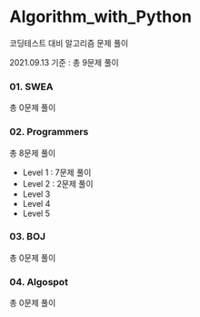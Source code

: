 # Algorithm_with_Python

코딩테스트 대비 알고리즘 문제 풀이

2021.09.13 기준 :  총 9문제 풀이



### 01. SWEA

총 0문제 풀이



### 02. Programmers

총 8문제 풀이

- Level 1  :  7문제 풀이
- Level 2  :  2문제 풀이
- Level 3
- Level 4
- Level 5



### 03. BOJ

총 0문제 풀이



### 04. Algospot

총 0문제 풀이
